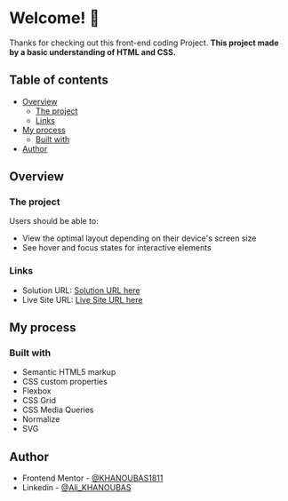# Welcome! 👋

Thanks for checking out this front-end coding Project.
**This project made by a basic understanding of HTML and CSS.**

## Table of contents

- [Overview](#overview)
  - [The project](#the-project)
  - [Links](#links)
- [My process](#my-process)
  - [Built with](#built-with)
- [Author](#author)


## Overview

### The project 

Users should be able to:

- View the optimal layout depending on their device's screen size
- See hover and focus states for interactive elements


### Links

- Solution URL: [Solution URL here](https://www.frontendmentor.io/solutions/order-summary-solution-FNMdsNgldE)
- Live Site URL: [Live Site URL here](https://khanoubas1811.github.io/oreder_summary/)

## My process

### Built with

- Semantic HTML5 markup
- CSS custom properties
- Flexbox
- CSS Grid
- CSS Media Queries
- Normalize
- SVG


## Author

- Frontend Mentor - [@KHANOUBAS1811](https://www.frontendmentor.io/profile/KHANOUBAS1811)
- Linkedin - [@Ali_KHANOUBAS](https://www.linkedin.com/in/ali-khanoubas-2984b321a/)

